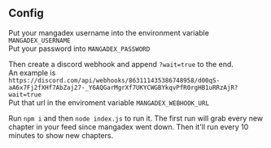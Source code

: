 ## Config

Put your mangadex username into the environment variable `MANGADEX_USERNAME`\
Put your password into `MANGADEX_PASSWORD`

Then create a discord webhook and append `?wait=true` to the end.\
An example is `https://discord.com/api/webhooks/863111435386748958/d00qS-aA6x7Fj2fXHf7AbZaj27-_Y6AQGarMgrXf7UKYCWGBYkqvPfR0rgHB1uRRzAjR?wait=true`\
Put that url in the enviroment variable `MANGADEX_WEBHOOK_URL`

Run `npm i` and then `node index.js` to run it. The first run will grab every new chapter in your feed since mangadex went down. Then it'll run every 10 minutes to show new chapters.

